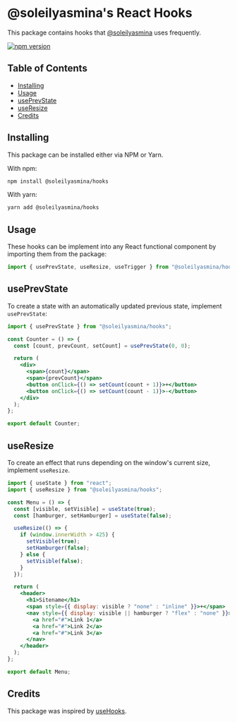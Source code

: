 # @soleilyasmina's React Hooks

This package contains hooks that [@soleilyasmina](https://github.com/soleilyasmina) uses frequently.

[![npm version](https://img.shields.io/npm/v/@soleilyasmina/hooks.svg?style=flat-square)](https://www.npmjs.org/package/@soleilyasmina/hooks)

## Table of Contents

- [Installing](#installing)
- [Usage](#usage)
- [usePrevState](#useprevstate)
- [useResize](#useresize)
- [Credits](#credits)

## Installing

This package can be installed either via NPM or Yarn.

With npm:

```sh
npm install @soleilyasmina/hooks
```

With yarn:

```sh
yarn add @soleilyasmina/hooks
```

## Usage

These hooks can be implement into any React functional component by importing them from the package:

```js
import { usePrevState, useResize, useTrigger } from "@soleilyasmina/hooks";
```

## usePrevState

To create a state with an automatically updated previous state, implement `usePrevState`:

```jsx
import { usePrevState } from "@soleilyasmina/hooks";

const Counter = () => {
  const [count, prevCount, setCount] = usePrevState(0, 0);

  return (
    <div>
      <span>{count}</span>
      <span>{prevCount}</span>
      <button onClick={() => setCount(count + 1)}>+</button>
      <button onClick={() => setCount(count - 1)}>-</button>
    </div>
  );
};

export default Counter;
```

## useResize

To create an effect that runs depending on the window's current size, implement `useResize`.

```jsx
import { useState } from "react";
import { useResize } from "@soleilyasmina/hooks";

const Menu = () => {
  const [visible, setVisible] = useState(true);
  const [hamburger, setHamburger] = useState(false);

  useResize(() => {
    if (window.innerWidth > 425) {
      setVisible(true);
      setHamburger(false);
    } else {
      setVisible(false);
    }
  });

  return (
    <header>
      <h1>Sitename</h1>
      <span style={{ display: visible ? "none" : "inline" }}>+</span>
      <nav style={{ display: visible || hamburger ? "flex" : "none" }}>
        <a href="#">Link 1</a>
        <a href="#">Link 2</a>
        <a href="#">Link 3</a>
      </nav>
    </header>
  );
};

export default Menu;
```

## Credits

This package was inspired by [useHooks](https://usehooks.com).
